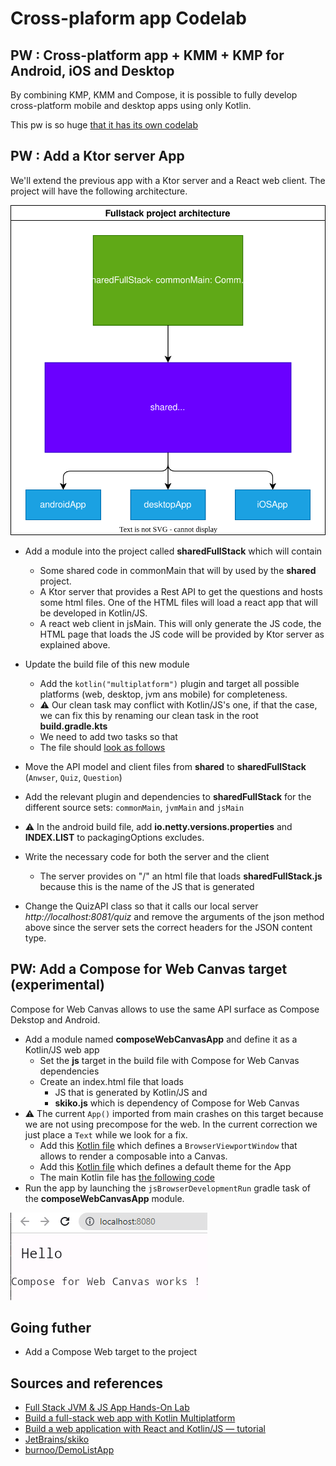 # Cross-plaform app Codelab

## PW : Cross-platform app + KMM + KMP for Android, iOS and Desktop

By combining KMP, KMM and Compose, it is possible to fully develop cross-platform mobile and desktop apps using only Kotlin.

This pw is so huge [that it has its own codelab](https://worldline.github.io/learning-kotlin-multiplatform/)

## PW : Add a Ktor server App

We'll extend the previous app with a Ktor server and a React web client.
The project will have the following architecture.

![architecture](../../assets/fs-kmp-architecture.drawio.svg)

- Add a module into the project called **sharedFullStack** which will contain
  - Some shared code in commonMain that will by used by the **shared** project.
  - A Ktor server that provides a Rest API to get the questions and hosts some html files. One of the HTML files will load a react app that will be developed in Kotlin/JS.
  - A react web client in jsMain. This will only generate the JS code, the HTML page that loads the JS code will be provided by Ktor server as explained above.
- Update the build file of this new module
  - Add the `kotlin("multiplatform")` plugin and target all possible platforms (web, desktop, jvm ans mobile) for completeness.
  - ⚠️ Our clean task may conflict with Kotlin/JS's one, if that the case, we can fix this by renaming our clean task in the root **build.gradle.kts**
  - We need to add two tasks so that
  - The file should [look as follows]()
- Move the API model and client files from **shared** to **sharedFullStack** (`Anwser`, `Quiz`, `Question`)
- Add the relevant plugin and dependencies to **sharedFullStack** for the different source sets: `commonMain`, `jvmMain` and `jsMain`
- ⚠️ In the android build file, add **io.netty.versions.properties** and **INDEX.LIST** to packagingOptions excludes.
- Write the necessary code for both the server and the client

  - The server provides on "/" an html file that loads **sharedFullStack.js** because this is the name of the JS that is generated

- Change the QuizAPI class so that it calls our local server _http://localhost:8081/quiz_ and remove the arguments of the json method above since the server sets the correct headers for the JSON content type.

## PW: Add a Compose for Web Canvas target (experimental)

Compose for Web Canvas allows to use the same API surface as Compose Dekstop and Android.

- Add a module named **composeWebCanvasApp** and define it as a Kotlin/JS web app
  - Set the **js** target in the build file with Compose for Web Canvas dependencies
  - Create an index.html file that loads
    - JS that is generated by Kotlin/JS and
    - **skiko.js** which is dependency of Compose for Web Canvas
- ⚠️ The current `App()` imported from main crashes on this target because we are not using precompose for the web. In the current correction we just place a `Text` while we look for a fix.
  - Add this [Kotlin file]() which defines a `BrowserViewportWindow` that allows to render a composable into a Canvas.
  - Add this [Kotlin file]() which defines a default theme for the App
  - The main Kotlin file has [the following code]()
- Run the app by launching the `jsBrowserDevelopmentRun` gradle task of the **composeWebCanvasApp** module.

![](../../assets/compose-web-demo.png)

## Going futher

- Add a Compose Web target to the project

## Sources and references

- [Full Stack JVM & JS App Hands-On Lab](https://github.com/kotlin-hands-on/jvm-js-fullstack)
- [Build a full-stack web app with Kotlin Multiplatform](https://kotlinlang.org/docs/multiplatform-full-stack-app.html)
- [Build a web application with React and Kotlin/JS — tutorial](https://kotlinlang.org/docs/js-react.htm)
- [JetBrains/skiko](https://github.com/JetBrains/skiko)
- [burnoo/DemoListApp](https://github.com/burnoo/DemoListApp)

